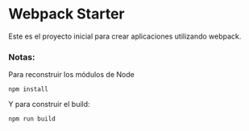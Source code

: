 # Webpack Starter

Este es el proyecto inicial para crear aplicaciones utilizando webpack.

### Notas:
Para reconstruir los módulos de Node
```
npm install
```

Y para construir el build:
```
npm run build
```
